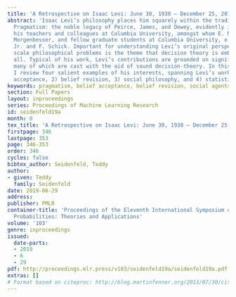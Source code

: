 ```yaml
---
title: 'A Retrospective on Isaac Levi: June 30, 1930 – December 25, 2018'
abstract: 'Isaac Levi’s philosophy places him squarely within the tradition of American
  Pragmatism: the noble legacy of Peirce, James, and Dewey, evidently influenced by
  his teachers and colleagues at Columbia University, amongst whom E. Nagel and S.
  Morgenbesser, and fellow graduate students at Columbia University, e.g., H. E. Kyburg,
  Jr. and F. Schick. Important for understanding Levi’s original perspective on large
  scale philosophical problems is the theme that decision theory is embedded in them
  all. Typical of his work, Levi’s contributions are grounded on significant distinctions,
  many of which are cast with the aid of sound decision-theory. In this retrospective
  I review four salient examples of his interests, spanning Levi’s work on 1) belief
  acceptance, 2) belief revision, 3) social philosophy, and 4) statistical inference.'
keywords: pragmatism, belief acceptance, belief revision, social agents
section: Full Papers
layout: inproceedings
series: Proceedings of Machine Learning Research
id: seidenfeld19a
month: 0
tex_title: 'A Retrospective on Isaac Levi: June 30, 1930 – December 25, 2018'
firstpage: 346
lastpage: 353
page: 346-353
order: 346
cycles: false
bibtex_author: Seidenfeld, Teddy
author:
- given: Teddy
  family: Seidenfeld
date: 2019-06-29
address: 
publisher: PMLR
container-title: 'Proceedings of the Eleventh International Symposium on Imprecise
  Probabilities: Theories and Applications'
volume: '103'
genre: inproceedings
issued:
  date-parts:
  - 2019
  - 6
  - 29
pdf: http://proceedings.mlr.press/v103/seidenfeld19a/seidenfeld19a.pdf
extras: []
# Format based on citeproc: http://blog.martinfenner.org/2013/07/30/citeproc-yaml-for-bibliographies/
---
```

